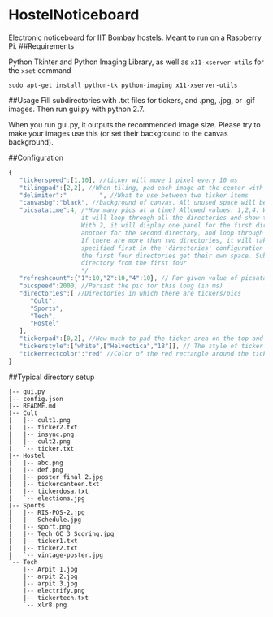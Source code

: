 HostelNoticeboard
=================

Electronic noticeboard for IIT Bombay hostels. Meant to run on a Raspberry Pi.
##Requirements

Python Tkinter and Python Imaging Library, as well as `x11-xserver-utils` for the `xset` command
```
sudo apt-get install python-tk python-imaging x11-xserver-utils
```

##Usage
Fill subdirectories with .txt files for tickers, and .png, .jpg, or .gif images. Then run gui.py with python 2.7.

When you run gui.py, it outputs the recommended image size. Please try to make your images use this (or set their background to the canvas background).

##Configuration

```javascript
{
   "tickerspeed":[1,10], //ticker will move 1 pixel every 10 ms
   "tilingpad":[2,2], //When tiling, pad each image at the center with [horizontal,vertical] padding
   "delimiter":"         ", //What to use between two ticker items
   "canvasbg":"black", //background of canvas. All unused space will be this color
   "picsatatime":4, /*How many pics at a time? Allowed values: 1,2,4. With 1, 
                    it will loop through all the directories and show the images. 
                    With 2, it will display one panel for the first directory, and 
                    another for the second directory, and loop through each individually. 
                    If there are more than two directories, it will take whichever one is 
                    specified first in the 'directories' configuration key. With 4 pics at a time, the screen is tiled 2x2, and 
                    the first four directories get their own space. Subsequent directories are grouped with the corresponding 
                    directory from the first four
                    */
   "refreshcount":{"1":10,"2":10,"4":10}, // For given value of picsatatime, after how many iterations should the list be reloaded?
   "picspeed":2000, //Persist the pic for this long (in ms)
   "directories":[ //Directories in which there are tickers/pics
      "Cult",
      "Sports",
      "Tech",
      "Hostel"
   ],
   "tickerpad":[0,2], //How much to pad the ticker area on the top and bottom
   "tickerstyle":["white",["Helvectica","18"]], // The style of ticker text, specified as [color,[font face,font size]]
   "tickerrectcolor":"red" //Color of the red rectangle around the ticker
}

```

##Typical directory setup
```
|-- gui.py
|-- config.json
|-- README.md
|-- Cult
|   |-- cult1.png
|   |-- ticker2.txt
|   |-- insync.png
|   |-- cult2.png
|   `-- ticker.txt
|-- Hostel
|   |-- abc.png
|   |-- def.png
|   |-- poster final 2.jpg
|   |-- tickercanteen.txt
|   |-- tickerdosa.txt
|   `-- elections.jpg
|-- Sports
|   |-- RIS-POS-2.jpg
|   |-- Schedule.jpg
|   |-- sport.png
|   |-- Tech GC 3 Scoring.jpg
|   |-- ticker1.txt
|   |-- ticker2.txt
|   `-- vintage-poster.jpg
`-- Tech
    |-- Arpit 1.jpg
    |-- arpit 2.jpg
    |-- arpit 3.jpg
    |-- electrify.png
    |-- tickertech.txt
    `-- xlr8.png
```
